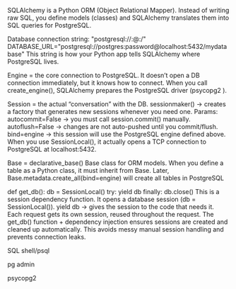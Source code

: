 SQLAlchemy is a Python ORM (Object Relational Mapper).
Instead of writing raw SQL, you define models (classes) and SQLAlchemy translates them into SQL queries for 
PostgreSQL.

Database connection string: "postgresql://<username>:<password>@<host>:<port>/<database>"
DATABASE_URL="postgresql://postgres:password@localhost:5432/mydatabase"
This string is how your Python app tells SQLAlchemy where PostgreSQL lives.

Engine = the core connection to PostgreSQL.
It doesn’t open a DB connection immediately, but it knows how to connect.
When you call create_engine(), SQLAlchemy prepares the PostgreSQL driver (psycopg2 ).

Session = the actual “conversation” with the DB.
sessionmaker() → creates a factory that generates new sessions whenever you need one.
Params:
autocommit=False → you must call session.commit() manually.
autoflush=False → changes are not auto-pushed until you commit/flush.
bind=engine → this session will use the PostgreSQL engine defined above.
When you use SessionLocal(), it actually opens a TCP connection to PostgreSQL at localhost:5432.

Base = declarative_base()
Base class for ORM models.
When you define a table as a Python class, it must inherit from Base. 
Later, Base.metadata.create_all(bind=engine) will create all tables in PostgreSQL

def get_db():
    db = SessionLocal()
    try:
        yield db
    finally:
        db.close()
This is a session dependency function.
It opens a database session (db = SessionLocal()).
yield db → gives the session to the code that needs it.
Each request gets its own session, reused throughout the request.
The get_db() function + dependency injection ensures sessions are created and cleaned up automatically.
This avoids messy manual session handling and prevents connection leaks.

SQL shell/psql

pg admin

psycopg2



